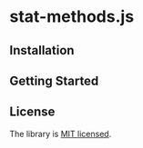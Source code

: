 # stat-methods.js

## Installation

## Getting Started

## License

The library is [MIT licensed](LICENSE).
